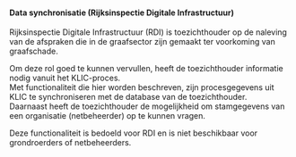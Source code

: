 ﻿#### Data synchronisatie (Rijksinspectie Digitale Infrastructuur)

Rijksinspectie Digitale Infrastructuur (RDI) is toezichthouder op de naleving van de afspraken die in de graafsector zijn gemaakt ter voorkoming van graafschade.

Om deze rol goed te kunnen vervullen, heeft de toezichthouder informatie nodig vanuit het KLIC-proces.  \
Met functionaliteit die hier worden beschreven, zijn procesgegevens uit KLIC te synchroniseren met de database van de toezichthouder.  \
Daarnaast heeft de toezichthouder de mogelijkheid om stamgegevens van een organisatie (netbeheerder) op te kunnen vragen.

Deze functionaliteit is bedoeld voor RDI en is niet beschikbaar voor grondroerders of netbeheerders.